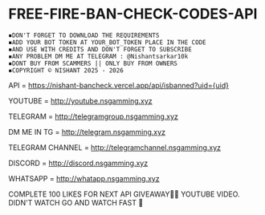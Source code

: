 # FREE-FIRE-BAN-CHECK-CODES-API

~~~~~NOTE~~~~~
◾️DON'T FORGET TO DOWNLOAD THE REQUIREMENTS
◾️ADD YOUR BOT TOKEN AT YOUR_BOT_TOKEN PLACE IN THE CODE
◾️AND USE WITH CREDITS AND DON'T FORGET TO SUBSCRIBE
◾️ANY PROBLEM DM ME AT TELEGRAM : @Nishantsarkar10k
◾️DONT BUY FROM SCAMMERS || ONLY BUY FROM OWNERS
◾️COPYRIGHT © NISHANT 2025 - 2026
~~~~~~~~~~~~~~

API = https://nishant-bancheck.vercel.app/api/isbanned?uid={uid}


YOUTUBE = http://youtube.nsgamming.xyz

TELEGRAM = http://telegramgroup.nsgamming.xyz

DM ME IN TG = http://telegram.nsgamming.xyz

TELEGRAM CHANNEL = http://telegramchannel.nsgamming.xyz

DISCORD = http://discord.nsgamming.xyz

WHATSAPP = http://whatapp.nsgamming.xyz




COMPLETE 100 LIKES FOR NEXT API GIVEAWAY🎁✨
YOUTUBE VIDEO. DIDN'T WATCH GO AND WATCH FAST 🚴
